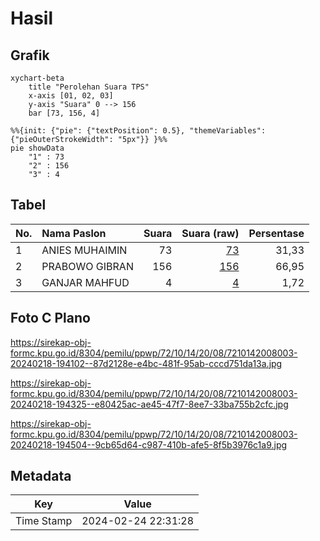 # Hasil

## Grafik

```mermaid
xychart-beta
    title "Perolehan Suara TPS"
    x-axis [01, 02, 03]
    y-axis "Suara" 0 --> 156
    bar [73, 156, 4]
```

```mermaid
%%{init: {"pie": {"textPosition": 0.5}, "themeVariables": {"pieOuterStrokeWidth": "5px"}} }%%
pie showData
    "1" : 73
    "2" : 156
    "3" : 4
```

## Tabel

| No. | Nama Paslon    | Suara | Suara (raw) | Persentase |
|:--- |:-------------- | -----:| -----------:| ----------:|
| 1   | ANIES MUHAIMIN | 73    | [73][p-1]   | 31,33      |
| 2   | PRABOWO GIBRAN | 156   | [156][p-2]  | 66,95      |
| 3   | GANJAR MAHFUD  | 4     | [4][p-3]    | 1,72       |


[p-1]: https://github.com/gigit-pemilu/pemilu-2024-72-sulawesi-tengah/blob/main/pilpres/hitung-suara/sub/72-sulawesi-tengah/sub/10-sigi/sub/14-marawola/sub/2008-baliase/sub/003-tps/sub/paslon-1.txt
[p-2]: https://github.com/gigit-pemilu/pemilu-2024-72-sulawesi-tengah/blob/main/pilpres/hitung-suara/sub/72-sulawesi-tengah/sub/10-sigi/sub/14-marawola/sub/2008-baliase/sub/003-tps/sub/paslon-2.txt
[p-3]: https://github.com/gigit-pemilu/pemilu-2024-72-sulawesi-tengah/blob/main/pilpres/hitung-suara/sub/72-sulawesi-tengah/sub/10-sigi/sub/14-marawola/sub/2008-baliase/sub/003-tps/sub/paslon-3.txt

## Foto C Plano

https://sirekap-obj-formc.kpu.go.id/8304/pemilu/ppwp/72/10/14/20/08/7210142008003-20240218-194102--87d2128e-e4bc-481f-95ab-cccd751da13a.jpg

https://sirekap-obj-formc.kpu.go.id/8304/pemilu/ppwp/72/10/14/20/08/7210142008003-20240218-194325--e80425ac-ae45-47f7-8ee7-33ba755b2cfc.jpg

https://sirekap-obj-formc.kpu.go.id/8304/pemilu/ppwp/72/10/14/20/08/7210142008003-20240218-194504--9cb65d64-c987-410b-afe5-8f5b3976c1a9.jpg


## Metadata

| Key        | Value               |
| ---------- | ------------------- |
| Time Stamp | 2024-02-24 22:31:28 |



